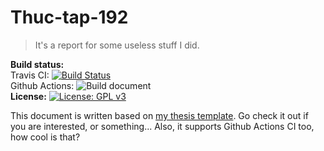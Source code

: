 # Thuc-tap-192
> It's a report for some useless stuff I did.

**Build status:**\
Travis CI: [![Build Status](https://travis-ci.com/Rudo2204/thuc-tap-192.svg?branch=master)](https://travis-ci.com/Rudo2204/thuc-tap-192)\
Github Actions: ![Build document](https://github.com/Rudo2204/thuc-tap-192/workflows/Build%20document/badge.svg?branch=master)\
**License:** [![License: GPL v3](https://img.shields.io/badge/License-GPLv3-blue.svg)](https://www.gnu.org/licenses/gpl-3.0)

This document is written based on [my thesis template](https://github.com/Rudo2204/thesis-template). Go check it out if you are interested, or something... Also, it supports Github Actions CI too, how cool is that?
